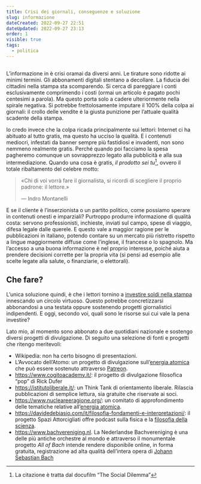 ```yaml
---
title: Crisi dei giornali, conseguenze e soluzione
slug: informazione
dateCreated: 2022-09-27 22:51
dateUpdated: 2022-09-27 23:13
order: 1
visible: true
tags:
  - politica
---
```


##

<span class="newthought">L’informazione</span> in è crisi oramai da diversi anni. Le tirature sono ridotte ai minimi termini. Gli abbonamenti digitali stentano a decollare. La fiducia dei cittadini nella stampa sta scomparendo. Si cerca di pareggiare i conti esclusivamente comprimendo i costi (ormai un articolo è pagato pochi centesimi a parola). Ma questo porta solo a cadere ulteriormente nella spirale negativa. Si potrebbe frettolosamente imputare il 100% della colpa ai giornali: il crollo delle vendite è la giusta punizione per l’attuale qualità scadente della stampa.

Io credo invece che la colpa ricada principalmente sui lettori: Internet ci ha abituato al tutto gratis, ma questo ha ucciso la qualità. E i contenuti mediocri, infestati da banner sempre più fastidiosi e invadenti, non sono nemmeno realmente gratis. Perché quando poi facciamo la spesa pagheremo comunque un sovrapprezzo legato alla pubblicità e alla sua intermediazione. Quando una cosa è gratis, _il prodotto sei tu_[^1], ovvero il totale ribaltamento del celebre motto:

[^1]: La citazione è tratta dal docufilm “The Social Dilemma”

<div class='epigraph'>

> «Chi di voi vorrà fare il giornalista, si ricordi di scegliere il proprio padrone: il lettore.» <footer> — Indro Montanelli</footer>

</div>

E se il cliente è l’inserzionista o un partito politico, come possiamo sperare in contenuti onesti e imparziali?
Purtroppo produrre informazione di qualità costa: servono professionisti, inchieste, inviati sul campo, spese di viaggio, difesa legale dalle querele.
E questo vale a maggior ragione per le pubblicazioni in italiano, potendo contare su un mercato più ristretto rispetto a lingue maggiormente diffuse come l’inglese, il francese o lo spagnolo.
Ma l’accesso a una buona informazione è nel proprio interesse, poiché aiuta a prendere decisioni corrette per la propria vita (si pensi ad esempio alle scelte legate alla salute, o finanziarie, o elettorali).

## Che fare?

L’unica soluzione quindi, è che i lettori tornino a [investire soldi nella stampa](/notes/web-a-pagamento/) innescando un circolo virtuoso. Questo potrebbe concretizzarsi abbonandosi a una testata oppure sostenendo progetti giornalistici indipendenti.
E oggi, secondo voi, quali sono le risorse sui cui vale la pena investire?

Lato mio, al momento sono abbonato a due quotidiani nazionale e sostengo diversi progetti di divulgazione. Di seguito una selezione di fonti e progetti che ritengo meritevoli:

- Wikipedia: non ha certo bisogno di presentazioni.
- L’Avvocato dell’Atomo: un progetto di divulgazione sull’[energia atomica](/notes/nucleare/) che può essere sostenuto attraverso [Patreon](https://www.patreon.com/nicodaemon).
- <https://www.cogitoacademy.it/>: il progetto di divulgazione filosofica “pop” di Rick Dufer
- <https://istitutoliberale.it/>: un Think Tank di orientamento liberale. Rilascia pubblicazioni di semplice lettura, sia gratuite che riservate ai soci.
- <https://www.nucleareeragione.org/>: un comitato di approfondimento delle tematiche relative all’[energia atomica](/notes/nucleare/).
- <https://davidedebiasio.com/it/filosofia-fondamenti-e-interpretazioni/>: il progetto Spazi Attorcigliati offre podcast sulla fisica e la [filosofia della scienza](/notes/epistemologia/).
- <https://www.bachvereniging.nl>. La Nederlandse Bachvereniging è una delle più antiche orchestre al mondo e attraverso il monumentale progetto _All of Bach_ intende rendere disponibile online, in forma gratuita, registrazione ad alta qualità dell’intera opera di [Johann Sebastian Bach](/notes/bach/)
